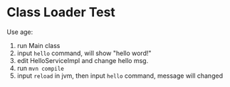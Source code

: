 # Class Loader Test

Use age:

1. run Main class
2. input `hello` command, will show "hello word!"
3. edit HelloServiceImpl and change hello msg.
4. run `mvn compile`
5. input `reload` in jvm, then input `hello` command, message will changed


